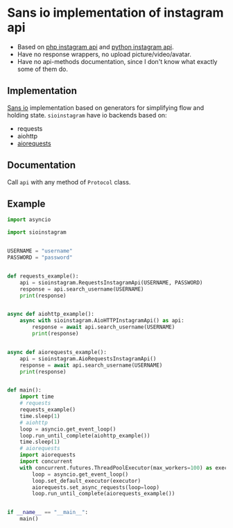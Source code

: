 # Sans io implementation of instagram api
* Based on [php instagram api](https://github.com/mgp25/Instagram-API) and [python instagram api](https://github.com/LevPasha/Instagram-API-python).
* Have no
response wrappers, no upload picture/video/avatar.
* Have no api-methods documentation,
since I don't know what exactly some of them do.

## Implementation
[Sans io](http://sans-io.readthedocs.io/) implementation based on generators
for simplifying flow and holding state. `sioinstagram` have io backends based on:
* requests
* aiohttp
* [aiorequests](https://github.com/pohmelie/aiorequests)

## Documentation
Call `api` with any method of `Protocol` class.

## Example
``` python
import asyncio

import sioinstagram


USERNAME = "username"
PASSWORD = "password"


def requests_example():
    api = sioinstagram.RequestsInstagramApi(USERNAME, PASSWORD)
    response = api.search_username(USERNAME)
    print(response)


async def aiohttp_example():
    async with sioinstagram.AioHTTPInstagramApi() as api:
        response = await api.search_username(USERNAME)
        print(response)


async def aiorequests_example():
    api = sioinstagram.AioRequestsInstagramApi()
    response = await api.search_username(USERNAME)
    print(response)


def main():
    import time
    # requests
    requests_example()
    time.sleep(1)
    # aiohttp
    loop = asyncio.get_event_loop()
    loop.run_until_complete(aiohttp_example())
    time.sleep(1)
    # aiorequests
    import aiorequests
    import concurrent
    with concurrent.futures.ThreadPoolExecutor(max_workers=100) as executor:
        loop = asyncio.get_event_loop()
        loop.set_default_executor(executor)
        aiorequests.set_async_requests(loop=loop)
        loop.run_until_complete(aiorequests_example())


if __name__ == "__main__":
    main()
```
